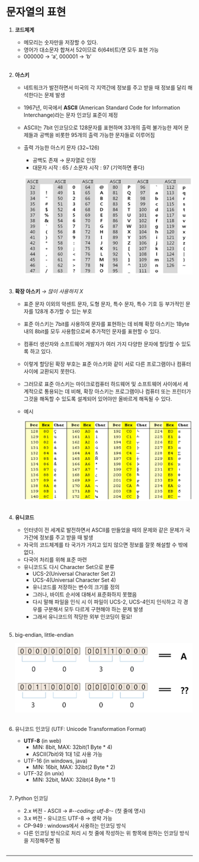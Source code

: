 # 문자열의 표현

1. **코드체계**
    - 메모리는 숫자만을 저장할 수 있다.
    - 영어가 대소문자 합쳐서 52이므로 6(64비트)면 모두 표현 가능
    - 000000 → ‘a’, 000001 → ‘b’
<br><br>

2. **아스키**
    - 네트워크가 발전하면서 미국의 각 지역간에 정보를 주고 받을 때 정보를 달리 해석한다는 문제 발생
    - 1967년, 미국에서 **ASCII** (American Standard Code for Information Interchange)라는 문자 인코딩 표준이 제정
    - ASCII는 7bit 인코딩으로 128문자를 표현하며 33개의 출력 불가능한 제어 문제들과 공백을 비롯한 95개의 출력 가능한 문자들로 이루어짐
    - 출력 가능한 아스키 문자 (32~126)
        - 공백도 존재 → 문자열로 인정
        - 대문자 시작 : 65 / 소문자 시작 : 97  (기억하면 좋다)
        
        ![아스키 코드](./images/ascii.png)
<br><br>        
    
3. **확장 아스키**   *→ 많이 사용하지 X*
    - 표준 문자 이외의 악센트 문자, 도형 문자, 특수 문자, 특수 기호 등 부가적인 문자를 128개 추가할 수 있는 부호
    - 표준 아스키는 7bit를 사용하여 문자를 표현하는 데 비해 확장 아스키는 1Byte 내의 8bit를 모두 사용함으로써 추가적인 문자를 표현할 수 있다.
    - 컴퓨터 생산자와 소프트웨어 개발자가 여러 가지 다양한 문자에 할당할 수 있도록 하고 있다.
    - 이렇게 할당된 확장 부호는 표준 아스키와 같이 서로 다른 프로그램이나 컴퓨터 사이에 교환되지 못한다.
    - 그러므로 표준 아스키는 마이크로컴퓨터 하드웨어 및 소프트웨어 사이에서 세계적으로 통용되는 데 비해, 확장 아스키는 프로그램이나 컴퓨터 또는 프린터가 그것을 해독할 수 있도록 설계되어 있어야만 올바르게 해독될 수 있다.
    - 예시
        
        ![확장 아스키](./images/ascii2.png)
<br><br>

4. **유니코드**
    - 인터넷이 전 세계로 발전하면서 ASCII를 만들었을 때의 문제와 같은 문제가 국가간에 정보를 주고 받을 때 발생
    - 자국의 코드체계를 타 국가가 가지고 있지 않으면 정보를 잘못 해설할 수 밖에 없다.
    - 다국어 처리를 위해 표준 마련
    - 유니코드도 다시 Character Set으로 분류
        - UCS-2(Universal Character Set 2)
        - UCS-4(Universal Character Set 4)
        - 유니코드를 저장하는 변수의 크기를 정의
        - 그러나, 바이트 순서에 대해서 표준화하지 못했음
        - 다시 말해 파일을 인식 시 이 파일이 UCS-2, UCS-4인지 인식하고 각 경우를 구분해서 모두 다르게 구현해야 하는 문제 발생
        - 그래서 유니코드의 적당한 외부 인코딩이 필요!
<br><br>

5. big-endian, little-endian
    
    ![유니코드](./images/endian.png)
<br><br>

6. 유니코드 인코딩 (UTF: Unicode Transformation Format)
    - **UTF-8** (in web)
        - MIN: 8bit, MAX:  32bit(1 Byte * 4)
        - ASCII(7bit)와 1대 1로 사용 가능
    - UTF-16 (in windows, java)
        - MIN: 16bit, MAX: 32ibt(2 Byte * 2)
    - UTF-32 (in unix)
        - MIN: 32bit, MAX: 32ibt(4 Byte * 1)
<br><br>

7. Python 인코딩
    - 2.x 버전 - ASCII → #-*-coding: utf-8-*- (첫 줄에 명시)
    - 3.x 버전 - 유니코드 UTF-8 → 생략 가능
    - CP-949 : windows에서 사용하는 인코딩 방식
    - 다른 인코딩 방식으로 처리 시 첫 줄에 작성하는 위 항목에 원하는 인코딩 방식을 지정해주면 됨
<br><br>

---
